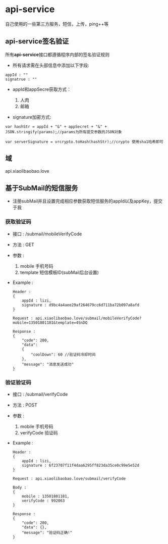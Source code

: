# api-service
自己使用的一些第三方服务，短信，上传，ping++等


## api-service签名验证
所有**api-service**接口都遵循程序内部的签名验证规则

* 所有请求需在头部信息中添加以下字段:

```
appId : ""
signatrue : ""
```

* appId和appSecre获取方式：  

	1. 人肉
	2. 邮箱

* signature加密方式: 

```
var hashStr = appId + "&" + appSecret + "&" + JSON.stringify(params);//params为所有提交参数的JSON对象

var serverSignature = vrcrypto.toHash(hashStr);//crypto 使用sha1哈希即可
```


## 域
api.xiaolibaobao.love

## 基于SubMail的短信服务

* 注册subMail并且设置完成相应参数获取短信服务的appId以及appKey，提交于我

### 获取验证码

* 接口 : /submail/mobileVerifyCode

* 方法 : GET

* 参数 : 
	1. mobile 手机号码
	2. template 短信模板ID(subMail后台设置)

* Example :
	
	```
	Header : 
	{
		appId : lizi,
		signature : d9bc4a4aee29af264679cc6d711ba72b097a8afd
	}
	
	Request : api.xiaolibaobao.love/submail/mobileVerifyCode?mobile=13501801181&template=4SnDQ
	
	Response : 
	{
  		"code": 200,
  		"data": 
  		{
    		"coolDown": 60 //验证码冷却时间
  		},
  		"message": "消息发送成功"
	}
	```
	
### 验证验证码

* 接口 : /submail/verifyCode

* 方法 : POST

* 参数 : 
	1. mobile 手机号码
	2. verifyCode 验证码

* Example :
	
	```
	Header : 
	{
		appId : lizi,
		signature : 6f23707f11f4daa6295ff823da35ce0c99e5e52d
	}
	
	Request : api.xiaolibaobao.love/submail/verifyCode
	
	Body : 
	{
		mobile : 13501801181,
		verifyCode : 992063
	}
	
	Response : 
	{
  		"code": 200,
  		"data": {},
  		"message": "验证码正确!"
	}
	```

